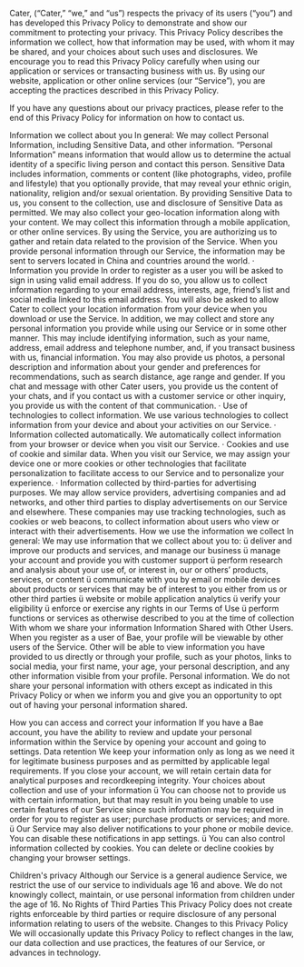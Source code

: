  
Cater, (“Cater,” “we,” and “us”) respects the privacy of its users (“you”) and has developed this Privacy Policy to demonstrate and show our commitment to protecting your privacy. This Privacy Policy describes the information we collect, how that information may be used, with whom it may be shared, and your choices about such uses and disclosures. We encourage you to read this Privacy Policy carefully when using our application or services or transacting business with us. By using our website, application or other online services (our “Service”), you are accepting the practices described in this Privacy Policy.
 
If you have any questions about our privacy practices, please refer to the end of this Privacy Policy for information on how to contact us.
 
Information we collect about you
In general:
We may collect Personal Information, including Sensitive Data, and other information. “Personal Information” means information that would allow us to determine the actual identity of a specific living person and contact this person. Sensitive Data includes information, comments or content (like photographs, video, profile and lifestyle) that you optionally provide, that may reveal your ethnic origin, nationality, religion and/or sexual orientation. By providing Sensitive Data to us, you consent to the collection, use and disclosure of Sensitive Data as permitted. We may also collect your geo-location information along with your content. We may collect this information through a mobile application, or other online services. By using the Service, you are authorizing us to gather and retain data related to the provision of the Service. When you provide personal information through our Service, the information may be sent to servers located in China and countries around the world.
· Information you provide
In order to register as a user you will be asked to sign in using valid email address. If you do so, you allow us to collect information regarding to your email address, interests, age, friend’s list and social media linked to this email address. You will also be asked to allow Cater to collect your location information from your device when you download or use the Service.
In addition, we may collect and store any personal information you provide while using our Service or in some other manner. This may include identifying information, such as your name, address, email address and telephone number, and, if you transact business with us, financial information. You may also provide us photos, a personal description and information about your gender and preferences for recommendations, such as search distance, age range and gender. If you chat and message with other Cater users, you provide us the content of your chats, and if you contact us with a customer service or other inquiry, you provide us with the content of that communication.
· Use of technologies to collect information. We use various technologies to collect information from your device and about your activities on our Service.
· Information collected automatically. We automatically collect information from your browser or device when you visit our Service.
· Cookies and use of cookie and similar data. When you visit our Service, we may assign your device one or more cookies or other technologies that facilitate personalization to facilitate access to our Service and to personalize your experience.
· Information collected by third-parties for advertising purposes. We may allow service providers, advertising companies and ad networks, and other third parties to display advertisements on our Service and elsewhere. These companies may use tracking technologies, such as cookies or web beacons, to collect information about users who view or interact with their advertisements.
How we use the information we collect
In general:
We may use information that we collect about you to:
ü deliver and improve our products and services, and manage our business
ü manage your account and provide you with customer support
ü perform research and analysis about your use of, or interest in, our or others’ products, services, or content
ü communicate with you by email or mobile devices about products or services that may be of interest to you either from us or other third parties
ü website or mobile application analytics
ü verify your eligibility
ü enforce or exercise any rights in our Terms of Use
ü perform functions or services as otherwise described to you at the time of collection
With whom we share your information
Information Shared with Other Users. When you register as a user of Bae, your profile will be viewable by other users of the Service. Other will be able to view information you have provided to us directly or through your profile, such as your photos, links to social media, your first name, your age, your personal description, and any other information visible from your profile.
Personal information. We do not share your personal information with others except as indicated in this Privacy Policy or when we inform you and give you an opportunity to opt out of having your personal information shared.
 
How you can access and correct your information
If you have a Bae account, you have the ability to review and update your personal information within the Service by opening your account and going to settings.
Data retention
We keep your information only as long as we need it for legitimate business purposes and as permitted by applicable legal requirements. If you close your account, we will retain certain data for analytical purposes and recordkeeping integrity.
Your choices about collection and use of your information
ü You can choose not to provide us with certain information, but that may result in you being unable to use certain features of our Service since such information may be required in order for you to register as user; purchase products or services; and more.
ü Our Service may also deliver notifications to your phone or mobile device. You can disable these notifications in app settings.
ü You can also control information collected by cookies. You can delete or decline cookies by changing your browser settings.
 
Children's privacy
Although our Service is a general audience Service, we restrict the use of our service to individuals age 16 and above. We do not knowingly collect, maintain, or use personal information from children under the age of 16.
No Rights of Third Parties
This Privacy Policy does not create rights enforceable by third parties or require disclosure of any personal information relating to users of the website.
Changes to this Privacy Policy
We will occasionally update this Privacy Policy to reflect changes in the law, our data collection and use practices, the features of our Service, or advances in technology.
 
